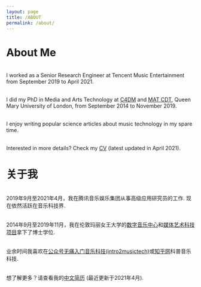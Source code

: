 ```yaml
---
layout: page
title: /ABOUT
permalink: /about/
---
```


# About Me

<br />I worked as a Senior Research Engineer at Tencent Music Entertainment from September 2019 to April 2021.

<br />I did my PhD in Media and Arts Technology at <a target="_blank" rel="noopener noreferrer" href="http://c4dm.eecs.qmul.ac.uk/" class="canbeselected">C4DM</a> and <a target="_blank" rel="noopener noreferrer" href="http://www.mat.qmul.ac.uk/" class="canbeselected">MAT CDT</a>, Queen Mary University of London, from September 2014 to November 2019.

<br />I enjoy writing popular science articles about music technology in my spare time.

<br />Interested in more details? Check my <a target="_blank" rel="noopener noreferrer" href="https://beiciliang.github.io/pdf/eng_cv_beici.pdf">CV</a> (latest updated in April 2021).


# 关于我

<br />2019年9月至2021年4月，我在腾讯音乐娱乐集团从事高级应用研究员的工作. 现在依然活跃在音乐科技界.

<br />2014年9月至2019年11月，我在伦敦玛丽女王大学的<a target="_blank" rel="noopener noreferrer" href="http://c4dm.eecs.qmul.ac.uk/">数字音乐中心</a>和<a target="_blank" rel="noopener noreferrer" href="http://www.mat.qmul.ac.uk/">媒体艺术科技项目</a>拿下了博士学位.

<br />业余时间我喜欢在<a target="_blank" rel="noopener noreferrer" href="https://mp.weixin.qq.com/mp/homepage?__biz=MzU5MzY3NzI0OA==&hid=1&sn=ed3a383088e132ef1df0e968b36c717d&scene=1&devicetype=iOS11.4.1&version=16070026&lang=zh_CN&nettype=WIFI&ascene=7&session_us=gh_e4d709ed182c&fontScale=100&wx_header=1">公众号无痛入门音乐科技(intro2musictech)</a>或<a target="_blank" rel="noopener noreferrer" href="https://www.zhihu.com/people/beiciliang/answers">知乎网</a>科普音乐科技.

<br />想了解更多？请查看我的<a target="_blank" rel="noopener noreferrer" href="https://beiciliang.github.io/pdf/chn_cv_beici.pdf">中文简历</a> (最近更新于2021年4月).

